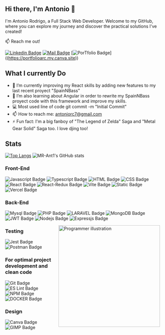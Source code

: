 ## Hi there, I'm Antonio 👋

I'm Antonio Rodrigo, a Full Stack Web Developer. Welcome to my GitHub, where you can explore my journey and discover the practical solutions I've created!

:mailbox: Reach me out!

[![Linkedin Badge](https://img.shields.io/badge/-LINKEDIN-0e76a8?style=flat&labelColor=0e76a8&logo=linkedin&logoColor=white)](https://www.linkedin.com/in/antonio-rodrigo-camacho/) [![Mail Badge](https://img.shields.io/badge/-GMAIL-c0392b?style=flat&labelColor=c0392b&logo=gmail&logoColor=white)](mailto:antoniorc7@gmail.com) [![PorTfolio Badge](https://img.shields.io/badge/portfolio-lightblue?style=for-the-badge&logo=HTML)] ((https://portfolioarc.my.canva.site))


## What I currently Do

- 🔭 I’m currently improving my React skills by adding new features to my last recent proyect "SpainNBass"
- 🌱 I’m also learning about Angular in order to rewrite my SpainNBass proyect code with this framework and improve my skills.
- 💻 Most used line of code git commit -m "Initial Commit"
- 📫 How to reach me: antoniorc7@gmail.com
- ⚡ Fun fact: I'm a big fanboy of "The Legend of Zelda" Saga and "Metal Gear Solid" Saga too. I love djing too!

## Stats

[![Top Langs](https://github-readme-stats.vercel.app/api/top-langs/?username=MR-Ant1&layout=donut)](https://github.com/anuraghazra/github-readme-stats) ![MR-Ant1's GitHub stats](https://github-readme-stats.vercel.app/api?username=MR-Ant1&rank_icon=github&show=prs_merged)

### Front-End

![Javascript Badge](https://img.shields.io/badge/-Javascript-F0DB4F?style=for-the-badge&labelColor=black&logo=javascript&logoColor=F0DB4F) ![Typescript Badge](https://img.shields.io/badge/-Typescript-007acc?style=for-the-badge&labelColor=black&logo=typescript&logoColor=007acc) ![HTML Badge](https://img.shields.io/badge/HTML5-E34F26?style=for-the-badge&labelColor=black&logo=HTML5&logoColor=E34F26) ![CSS Badge](https://img.shields.io/badge/CSS3-1572B6?style=for-the-badge&labelColor=black&logo=CSS3&logoColor=1572B6) ![React Badge](https://img.shields.io/badge/-React-61DBFB?style=for-the-badge&labelColor=black&logo=react&logoColor=61DBFB) ![React-Redux Badge](https://img.shields.io/badge/Redux-593D88?style=for-the-badge&labelColor=black&logo=redux&logoColor=593D88) ![Vite Badge](https://img.shields.io/badge/Vite-B73BFE?style=for-the-badge&labelColor=black&logo=vite&logoColor=FFD62E) ![Static Badge](https://img.shields.io/badge/Bootstrap-%23883FF3?style=for-the-badge&logo=Bootstrap&logoColor=%23883FF3&labelColor=black) ![Vercel Badge](https://img.shields.io/badge/Vercel-000000?style=for-the-badge&logo=vercel&logoColor=white)



### Back-End

![Mysql Badge](https://img.shields.io/badge/mysql-3E6E93?style=for-the-badge&logo=mysql&logoColor=white) ![PHP Badge](https://img.shields.io/badge/php-7A86B8?style=for-the-badge&logo=php&logoColor=black) ![LARAVEL Badge](https://img.shields.io/badge/laravel-F13C2F?style=for-the-badge&logo=laravel&logoColor=white)  ![MongoDB Badge](https://img.shields.io/badge/MongoDB-4EA94B?style=for-the-badge&labelColor=black&logo=mongodb&logoColor=4EA94B)  ![JWT Badge](https://img.shields.io/badge/JWT-black?style=for-the-badge&logo=JSON%20web%20tokens) ![Nodejs Badge](https://img.shields.io/badge/-Nodejs-3C873A?style=for-the-badge&labelColor=black&logo=node.js&logoColor=3C873A) ![Expressjs Badge](https://img.shields.io/badge/Express%20js-000000?style=for-the-badge&logo=express&logoColor=white)


<img src="https://img.freepik.com/free-vector/programmer-concept-illustration_114360-2923.jpg" min-width="330px" max-width="330px" width="330px" align="right" alt="Programmer illustration">

### Testing

![Jest Badge](https://img.shields.io/badge/Jest-C21325?style=for-the-badge&labelColor=black&logo=jest&logoColor=C21325) ![Postman Badge](https://img.shields.io/badge/Postman-FF6C37?style=for-the-badge&labelColor=black&logo=postman&logoColor=FF6C37)

### For optimal project development and clean code

![Git Badge](https://img.shields.io/badge/GIT-E44C30?style=for-the-badge&labelColor=black&logo=git&logoColor=E44C30) ![ES Lint Badge](https://img.shields.io/badge/eslint-3A33D1?style=for-the-badge&labelColor=black&logo=eslint&logoColor=3A33D1) ![NPM Badge](https://img.shields.io/badge/npm-CB3837?style=for-the-badge&labelColor=black&logo=npm&logoColor=CB3837)
![DOCKER Badge](https://img.shields.io/badge/docker-2496ED?style=for-the-badge&logo=docker&logoColor=white)

### Design
![Canva Badge](https://img.shields.io/badge/canva-00C4CC?style=for-the-badge&labelColor=black&logo=canva&logoColor=#00C4CC)
 ![GIMP Badge](https://img.shields.io/badge/gimp-5C5543?style=for-the-badge&labelColor=black&logo=gimp&logoColor=5C5543) 
